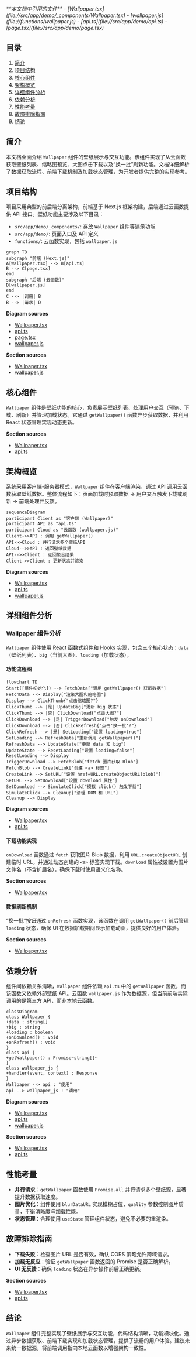 <cite>
**本文档中引用的文件**
- [Wallpaper.tsx](file://src/app/demo/_components/Wallpaper.tsx)
- [wallpaper.js](file://functions/wallpaper.js)
- [api.ts](file://src/app/demo/api.ts)
- [page.tsx](file://src/app/demo/page.tsx)
</cite>

## 目录
1. [简介](#简介)
2. [项目结构](#项目结构)
3. [核心组件](#核心组件)
4. [架构概览](#架构概览)
5. [详细组件分析](#详细组件分析)
6. [依赖分析](#依赖分析)
7. [性能考量](#性能考量)
8. [故障排除指南](#故障排除指南)
9. [结论](#结论)

## 简介
本文档全面介绍 `Wallpaper` 组件的壁纸展示与交互功能。该组件实现了从云函数获取壁纸列表、缩略图预览、大图点击下载以及“换一批”刷新功能。文档详细解析了数据获取流程、前端下载机制及加载状态管理，为开发者提供完整的实现参考。

## 项目结构
项目采用典型的前后端分离架构，前端基于 Next.js 框架构建，后端通过云函数提供 API 接口。壁纸功能主要涉及以下目录：
- `src/app/demo/_components/`: 存放 `Wallpaper` 组件等演示功能
- `src/app/demo/`: 页面入口及 API 定义
- `functions/`: 云函数实现，包括 `wallpaper.js`

```mermaid
graph TB
subgraph "前端 (Next.js)"
A[Wallpaper.tsx] --> B[api.ts]
B --> C[page.tsx]
end
subgraph "后端 (云函数)"
D[wallpaper.js]
end
C --> |调用| B
B --> |请求| D
```

**Diagram sources**
- [Wallpaper.tsx](file://src/app/demo/_components/Wallpaper.tsx)
- [api.ts](file://src/app/demo/api.ts)
- [page.tsx](file://src/app/demo/page.tsx)
- [wallpaper.js](file://functions/wallpaper.js)

**Section sources**
- [Wallpaper.tsx](file://src/app/demo/_components/Wallpaper.tsx)
- [wallpaper.js](file://functions/wallpaper.js)

## 核心组件
`Wallpaper` 组件是壁纸功能的核心，负责展示壁纸列表、处理用户交互（预览、下载、刷新）并管理加载状态。它通过 `getWallpaper()` 函数异步获取数据，并利用 React 状态管理实现动态更新。

**Section sources**
- [Wallpaper.tsx](file://src/app/demo/_components/Wallpaper.tsx#L7-L103)
- [api.ts](file://src/app/demo/api.ts#L11-L27)

## 架构概览
系统采用客户端-服务器模式，`Wallpaper` 组件在客户端渲染，通过 API 调用云函数获取壁纸数据。整体流程如下：页面加载时预取数据 → 用户交互触发下载或刷新 → 前端处理并反馈。

```mermaid
sequenceDiagram
participant Client as "客户端 (Wallpaper)"
participant API as "api.ts"
participant Cloud as "云函数 (wallpaper.js)"
Client->>API : 调用 getWallpaper()
API->>Cloud : 并行请求多个壁纸API
Cloud-->>API : 返回壁纸数据
API-->>Client : 返回聚合结果
Client->>Client : 更新状态并渲染
```

**Diagram sources**
- [Wallpaper.tsx](file://src/app/demo/_components/Wallpaper.tsx)
- [api.ts](file://src/app/demo/api.ts)
- [wallpaper.js](file://functions/wallpaper.js)

## 详细组件分析

### Wallpaper 组件分析
`Wallpaper` 组件使用 React 函数式组件和 Hooks 实现，包含三个核心状态：`data`（壁纸列表）、`big`（当前大图）、`loading`（加载状态）。

#### 功能流程图
```mermaid
flowchart TD
Start([组件初始化]) --> FetchData["调用 getWallpaper() 获取数据"]
FetchData --> Display["渲染大图和缩略图"]
Display --> ClickThumb{"点击缩略图?"}
ClickThumb --> |是| UpdateBig["更新 big 状态"]
ClickThumb --> |否| ClickDownload{"点击大图?"}
ClickDownload --> |是| TriggerDownload["触发 onDownload"]
ClickDownload --> |否| ClickRefresh{"点击'换一批'?"}
ClickRefresh --> |是| SetLoading["设置 loading=true"]
SetLoading --> RefreshData["重新调用 getWallpaper()"]
RefreshData --> UpdateState["更新 data 和 big"]
UpdateState --> ResetLoading["设置 loading=false"]
ResetLoading --> Display
TriggerDownload --> FetchBlob["fetch 图片获取 Blob"]
FetchBlob --> CreateLink["创建 <a> 标签"]
CreateLink --> SetURL["设置 href=URL.createObjectURL(blob)"]
SetURL --> SetDownload["设置 download 属性"]
SetDownload --> SimulateClick["模拟 click() 触发下载"]
SimulateClick --> Cleanup["清理 DOM 和 URL"]
Cleanup --> Display
```

**Diagram sources**
- [Wallpaper.tsx](file://src/app/demo/_components/Wallpaper.tsx#L13-L31)
- [api.ts](file://src/app/demo/api.ts#L11-L27)

#### 下载功能实现
`onDownload` 函数通过 `fetch` 获取图片 Blob 数据，利用 `URL.createObjectURL` 创建临时 URL，并通过动态创建的 `<a>` 标签实现下载。`download` 属性被设置为图片文件名（不含扩展名），确保下载时使用语义化名称。

**Section sources**
- [Wallpaper.tsx](file://src/app/demo/_components/Wallpaper.tsx#L13-L31)

#### 数据刷新机制
“换一批”按钮通过 `onRefresh` 函数实现，该函数在调用 `getWallpaper()` 前后管理 `loading` 状态，确保 UI 在数据加载期间显示加载动画，提供良好的用户体验。

**Section sources**
- [Wallpaper.tsx](file://src/app/demo/_components/Wallpaper.tsx#L32-L38)

## 依赖分析
组件间依赖关系清晰，`Wallpaper` 组件依赖 `api.ts` 中的 `getWallpaper` 函数，而该函数又依赖外部壁纸 API。云函数 `wallpaper.js` 作为数据源，但当前前端实际调用的是第三方 API，而非本地云函数。

```mermaid
classDiagram
class Wallpaper {
+data : string[]
+big : string
+loading : boolean
+onDownload() : void
+onRefresh() : void
}
class api {
+getWallpaper() : Promise~string[]~
}
class wallpaper_js {
+handler(event, context) : Response
}
Wallpaper --> api : "使用"
api --> wallpaper_js : "调用"
```

**Diagram sources**
- [Wallpaper.tsx](file://src/app/demo/_components/Wallpaper.tsx)
- [api.ts](file://src/app/demo/api.ts)
- [wallpaper.js](file://functions/wallpaper.js)

**Section sources**
- [Wallpaper.tsx](file://src/app/demo/_components/Wallpaper.tsx)
- [api.ts](file://src/app/demo/api.ts)

## 性能考量
- **并行请求**：`getWallpaper` 函数使用 `Promise.all` 并行请求多个壁纸源，显著提升数据获取速度。
- **图片优化**：组件使用 `blurDataURL` 实现模糊占位，`quality` 参数控制图片质量，平衡清晰度与加载性能。
- **状态管理**：合理使用 `useState` 管理组件状态，避免不必要的重渲染。

## 故障排除指南
- **下载失败**：检查图片 URL 是否有效，确认 CORS 策略允许跨域请求。
- **加载无反应**：验证 `getWallpaper` 函数返回的 Promise 是否正确解析。
- **UI 无反馈**：确保 `loading` 状态在异步操作前后正确更新。

**Section sources**
- [Wallpaper.tsx](file://src/app/demo/_components/Wallpaper.tsx#L32-L38)
- [api.ts](file://src/app/demo/api.ts#L11-L27)

## 结论
`Wallpaper` 组件完整实现了壁纸展示与交互功能，代码结构清晰，功能模块化。通过异步数据获取、前端下载实现和加载状态管理，提供了流畅的用户体验。建议未来统一数据源，将前端调用指向本地云函数以增强架构一致性。
